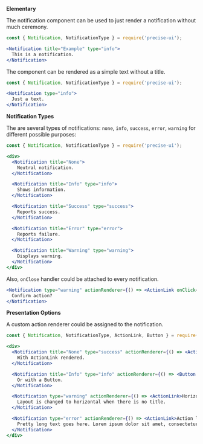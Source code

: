 **Elementary**

The notification component can be used to just render a notification without much ceremony.

```jsx
const { Notification, NotificationType } = require('precise-ui');

<Notification title="Example" type="info">
  This is a notification.
</Notification>
```

The component can be rendered as a simple text without a title.

```jsx
const { Notification, NotificationType } = require('precise-ui');

<Notification type="info">
  Just a text.
</Notification>
```

**Notification Types**

The are several types of notifications: `none`, `info`, `success`, `error`, `warning` for different possible purposes:

```jsx
const { Notification, NotificationType } = require('precise-ui');

<div>
  <Notification title="None">
    Neutral notification.
  </Notification>

  <Notification title="Info" type="info">
    Shows information.
  </Notification>

  <Notification title="Success" type="success">
    Reports success.
  </Notification>

  <Notification title="Error" type="error">
    Reports failure.
  </Notification>

  <Notification title="Warning" type="warning">
    Displays warning.
  </Notification>
</div>
```

Also, `onClose` handler could be attached to every notification.

```jsx
<Notification type="warning" actionRenderer={() => <ActionLink onClick={() => alert('Action confirmed')}>Yes</ActionLink>} onClose={() => alert("Notification closed")}>
  Confirm action?
</Notification>
```

**Presentation Options**

A custom action renderer could be assigned to the notification.

```jsx
const { Notification, NotificationType, ActionLink, Button } = require('precise-ui');

<div>
  <Notification title="None" type="success" actionRenderer={() => <ActionLink onClick={() => alert('Clicked')}>Show alert</ActionLink>} >
    With ActionLink rendered.
  </Notification>

  <Notification title="Info" type="info" actionRenderer={() => <Button buttonStyle='secondary' onClick={() => console.log('Clicked again!')}>Log to console</Button>}>
    Or with a Button.
  </Notification>

  <Notification type="warning" actionRenderer={() => <ActionLink>Horizontal</ActionLink>}>
    Layout is changed to horizontal when there is no title.
  </Notification>

  <Notification type="error" actionRenderer={() => <ActionLink>Action label</ActionLink>}>
    Pretty long text goes here. Lorem ipsum dolor sit amet, consectetur adipiscing elit, sed do eiusmod tempor incididunt ut labore et dolore magna aliqua. Lut enim ad minim veniam, quis nostrud exercitation ullamco laboris nisi ut aliquip ex ea commodo.
  </Notification>
</div>
```
